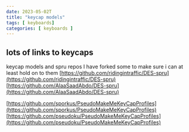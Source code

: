 ```yaml
---
date: 2023-05-02T
title: "keycap models"
tags: [ keyboards]
categories: [ keyboards ]
---
```


## lots of links to keycaps
keycap models and spru repos
I have forked some to make sure i can at least hold on to them 
[https://github.com/ridingintraffic/DES-spru](https://github.com/ridingintraffic/DES-spru)
[https://github.com/AlaaSaadAbdo/DES-spru](https://github.com/AlaaSaadAbdo/DES-spru)

[https://github.com/sporkus/PseudoMakeMeKeyCapProfiles](https://github.com/sporkus/PseudoMakeMeKeyCapProfiles)
[https://github.com/pseudoku/PseudoMakeMeKeyCapProfiles](https://github.com/pseudoku/PseudoMakeMeKeyCapProfiles)

